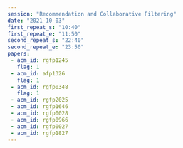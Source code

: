 ```yaml
---
session: "Recommendation and Collaborative Filtering"
date: "2021-10-03" 
first_repeat_s: "10:40" 
first_repeat_e: "11:50" 
second_repeat_s: "22:40" 
second_repeat_e: "23:50" 
papers:
 - acm_id: rgfp1245
   flag: 1
 - acm_id: afp1326
   flag: 1
 - acm_id: rgfp0348
   flag: 1
 - acm_id: rgfp2025
 - acm_id: rgfp1646
 - acm_id: rgfp0028
 - acm_id: rgfp0966
 - acm_id: rgfp0027
 - acm_id: rgfp1827
---
```

